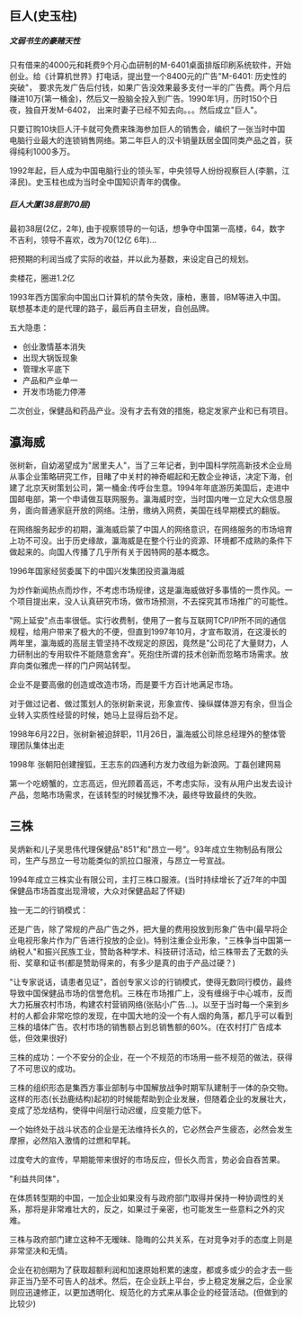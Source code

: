 ## 巨人(史玉柱)

##### 文弱书生的豪赌天性

只有借来的4000元和耗费9个月心血研制的M-6401桌面排版印刷系统软件，开始创业。给《计算机世界》打电话，提出登一个8400元的广告"M-6401: 历史性的突破"， 要求先发广告后付钱，如果广告没效果最多支付一半的广告费。两个月后赚进10万(第一桶金)，然后又一股脑全投入到广告。1990年1月，历时150个日夜，独自开发M-6402， 出来时妻子已经不知去向。。。然后成立"巨人"。

只要订购10块巨人汗卡就可免费来珠海参加巨人的销售会，编织了一张当时中国电脑行业最大的连锁销售网络。第二年巨人的汉卡销量跃居全国同类产品之首，获得纯利1000多万。

1992年起，巨人成为中国电脑行业的领头军，中央领导人纷纷视察巨人(李鹏，江泽民)。史玉柱也成为当时全中国知识青年的偶像。

##### 巨人大厦(38层到70层)

最初38层(2亿，2年), 由于视察领导的一句话，想争夺中国第一高楼，64，数字不吉利，领导不喜欢，改为70(12亿 6年)...

把预期的利润当成了实际的收益，并以此为基数，来设定自己的规划。

卖楼花，圈进1.2亿

1993年西方国家向中国出口计算机的禁令失效，康柏，惠普，IBM等进入中国。联想基本走的是代理的路子，最后再自主研发，自创品牌。

五大隐患：

* 创业激情基本消失
* 出现大锅饭现象
* 管理水平底下
* 产品和产业单一
* 开发市场能力停滞

二次创业，保健品和药品产业。没有才去有效的措施，稳定发家产业和已有项目。



## 瀛海威

张树新，自幼渴望成为"居里夫人"，当了三年记者，到中国科学院高新技术企业局从事企业策略研究工作，目睹了中关村的神奇崛起和无数企业神话，决定下海，创建了北京天树策划公司，第一桶金:传呼台生意。1994年年底游历美国后，走进中国邮电部，第一个申请做互联网服务。瀛海威时空，当时国内唯一立足大众信息服务，面向普通家庭开放的网络。注册，缴纳入网费，美国在线早期模式的翻版。

在网络服务起步的初期，瀛海威启蒙了中国人的网络意识，在网络服务的市场培育上功不可没。出于历史缘故，瀛海威是在整个行业的资源、环境都不成熟的条件下做起来的。向国人传播了几乎所有关于因特网的基本概念。

1996年国家经贸委属下的中国兴发集团投资瀛海威

为炒作新闻热点而炒作，不考虑市场规律，这是瀛海威做好多事情的一贯作风。一个项目提出来，没人认真研究市场，做市场预测，不去探究其市场推广的可能性。

"网上延安"点击率很低。实行收费制，使用了一套与互联网TCP/IP所不同的通信规程，给用户带来了极大的不便，但直到1997年10月，才宣布取消，在这漫长的两年里，瀛海威的高层主管坚持不改规定的原因，竟然是"公司花了大量财力，人力研制出的专用软件不能随意舍弃"。死抱住所谓的技术创新而忽略市场需求。放弃向类似雅虎一样的门户网站转型。

企业不是要高傲的创造或改造市场，而是要千方百计地满足市场。

对于做过记者、做过策划人的张树新来说，形象宣传、操纵媒体游刃有余，但当企业转入实质性经营的时候，她马上显得后劲不足。

1998年6月22日，张树新被迫辞职，11月26日，瀛海威公司除总经理外的整体管理团队集体出走

1998年 张朝阳创建搜狐，王志东的四通利方发力改组为新浪网。丁磊创建网易

第一个吃螃蟹的，立志高远，但光顾着高远，不考虑实际，没有从用户出发去设计产品，忽略市场需求，在该转型的时候犹豫不决，最终导致最终的失败。





## 三株

吴炳新和儿子吴思伟代理保健品"851"和"昂立一号"。93年成立生物制品有限公司，生产与昂立一号功能类似的凯拉口服液，与昂立一号宣战。

1994年成立三株实业有限公司，主打三株口服液。(当时持续增长了近7年的中国保健品市场首度出现滑坡，大众对保健品起了怀疑)

独一无二的行销模式：

还是广告，除了常规的产品广告之外，把大量的费用投放到形象广告中(最早将企业电视形象片作为广告进行投放的企业)。特别注重企业形象，"三株争当中国第一纳税人"和振兴民族工业，赞助各种学术、科技研讨活动，给三株带去了无数的头衔、奖章和证书(都是赞助得来的，有多少是真的由于产品过硬？)

"让专家说话，请患者见证"，首创专家义诊的行销模式，使得无数同行模仿，最终导致中国保健品市场的信誉危机。三株在市场推广上，没有缠绵于中心城市，反而大力拓展农村市场，构建农村营销网络(张贴小广告…)。以至于当时每一个来到乡村的人都会非常吃惊的发现，在中国大地的没一个有人烟的角落，都几乎可以看到三株的墙体广告。农村市场的销售额占到总销售额的60%。(在农村打广告成本低，但效果很好)

三株的成功：一个不安分的企业，在一个不规范的市场用一些不规范的做法，获得了不可思议的成功。

三株的组织形态是集西方事业部制与中国解放战争时期军队建制于一体的杂交物。这样的形态(长劲鹿结构)起初的时候能帮助到企业发展，但随着企业的发展壮大，变成了恐龙结构，使得中间层行动迟缓，应变能力低下。

一个始终处于战斗状态的企业是无法维持长久的，它必然会产生疲态，必然会发生摩擦，必然陷入激情的过燃和早耗。

过度夸大的宣传，早期能带来很好的市场反应，但长久而言，势必会自吞苦果。

"利益共同体"，

在体质转型期的中国，一加企业如果没有与政府部门取得并保持一种协调性的关系，那将是非常难壮大的，反之，如果过于亲密，也可能发生一些意料之外的灾难。

三株与政府部门建立这种不无暧昧、隐晦的公共关系，在对竞争对手的态度上则是非常坚决和无情。

企业在初创期为了获取超额利润和加速原始积累的速度，都或多或少的会才去一些非正当乃至不可告人的战术。然后，在企业跃上平台，步上稳定发展之后，企业家则应迅速修正，以更加透明化、规范化的方式来从事企业的经营活动。(但做到的比较少)